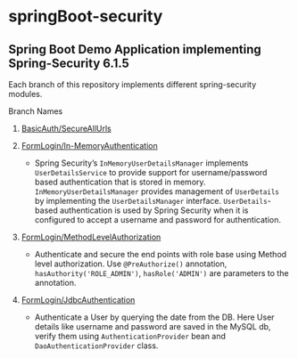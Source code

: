 # springBoot-security


## Spring Boot Demo Application implementing Spring-Security 6.1.5

Each branch of this repository implements different spring-security modules.

Branch Names
1. [BasicAuth/SecureAllUrls](https://github.com/gramesh87/springBoot-security/tree/BasicAuth/SecureAllUrls)
2. [FormLogin/In-MemoryAuthentication](https://github.com/gramesh87/springBoot-security/tree/FormLogin/In-MemoryAuthentication)
   - Spring Security’s `InMemoryUserDetailsManager` implements `UserDetailsService` to provide support for username/password based authentication that is stored in memory. `InMemoryUserDetailsManager` provides management of `UserDetails` by implementing the `UserDetailsManager` interface. `UserDetails`-based authentication is used by Spring Security when it is configured to accept a username and password for authentication.

3. [FormLogin/MethodLevelAuthorization](https://github.com/gramesh87/springBoot-security/tree/FormLogin/MethodLevelAuthorization)
   - Authenticate and secure the end points with role base using Method level authorization. Use `@PreAuthorize()` annotation, `hasAuthority('ROLE_ADMIN')`, `hasRole('ADMIN')` are parameters to the annotation.

4. [FormLogin/JdbcAuthentication](https://github.com/gramesh87/springBoot-security/tree/FormLogin/JdbcAuthentication)
   - Authenticate a User by querying the date from the DB. Here User details like username and password are saved in the MySQL db, verify them using `AuthenticationProvider` bean and `DaoAuthenticationProvider` class.  